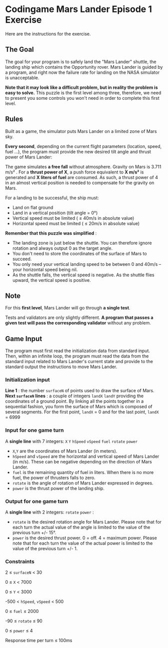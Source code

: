 # Codingame Mars Lander Episode 1 Exercise
Here are the instructions for the exercise.

## The Goal
The goal for your program is to safely land the "Mars Lander" shuttle, the landing ship which contains the Opportunity rover. Mars Lander is guided by a program, and right now the failure rate for landing on the NASA simulator is unacceptable.

**Note that it may look like a difficult problem, but in reality the problem is easy to solve.** This puzzle is the first level among three, therefore, we need to present you some controls you won't need in order to complete this first level.

## Rules
Built as a game, the simulator puts Mars Lander on a limited zone of Mars sky.

**Every second**, depending on the current flight parameters (location, speed, fuel ...), the program must provide the new desired tilt angle and thrust power of Mars Lander:

The game simulates **a free fall** without atmosphere. Gravity on Mars is 3.711 m/s² . For a **thrust power of X**, a push force equivalent to **X m/s²** is generated and **X liters of fuel** are consumed. As such, a thrust power of 4 in an almost vertical position is needed to compensate for the gravity on Mars.

For a landing to be successful, the ship must:

* Land on flat ground
* Land in a vertical position (tilt angle = 0°)
* Vertical speed must be limited ( ≤ 40m/s in absolute value)
* Horizontal speed must be limited ( ≤ 20m/s in absolute value)

**Remember that this puzzle was simplified** :

* The landing zone is just below the shuttle. You can therefore ignore rotation and always output 0 as the target angle.
* You don't need to store the coordinates of the surface of Mars to succeed.
* You only need your vertical landing speed to be between 0 and 40m/s – your horizontal speed being nil.
* As the shuttle falls, the vertical speed is negative. As the shuttle flies upward, the vertical speed is positive.

## Note
For this **first level**, Mars Lander will go through **a single test**.

Tests and validators are only slightly different. **A program that passes a given test will pass the corresponding validator** without any problem.

## Game Input
The program must first read the initialization data from standard input. Then, within an infinite loop, the program must read the data from the standard input related to Mars Lander's current state and provide to the standard output the instructions to move Mars Lander.

### Initialization input
**Line 1** : the number `surfaceN` of points used to draw the surface of Mars.
**Next `surfaceN` lines** : a couple of integers `landX` `landY` providing the coordinates of a ground point. By linking all the points together in a sequential fashion, you form the surface of Mars which is composed of several segments. For the first point, `landX` = 0 and for the last point, `landX` = 6999

### Input for one game turn
A **single line** with 7 integers: `X` `Y` `hSpeed` `vSpeed` `fuel` `rotate` `power`

* `X`,`Y` are the coordinates of Mars Lander (in meters).
* `hSpeed` and `vSpeed` are the horizontal and vertical speed of Mars Lander (in m/s). These can be negative depending on the direction of Mars Lander.
* `fuel` is the remaining quantity of fuel in liters. When there is no more fuel, the power of thrusters falls to zero.
* `rotate` is the angle of rotation of Mars Lander expressed in degrees.
* `power` is the thrust power of the landing ship.

### Output for one game turn
A **single line** with 2 integers: `rotate` `power` :

* `rotate` is the desired rotation angle for Mars Lander. Please note that for each turn the actual value of the angle is limited to the value of the previous turn +/- 15°.
* `power` is the desired thrust power. 0 = off. 4 = maximum power. Please note that for each turn the value of the actual power is limited to the value of the previous turn +/- 1.

### Constraints
2 ≤ `surfaceN` < 30

0 ≤ `X` < 7000

0 ≤ `Y` < 3000

-500 < `hSpeed`, `vSpeed` < 500

0 ≤ `fuel` ≤ 2000

-90 ≤ `rotate` ≤ 90

0 ≤ `power` ≤ 4

Response time per turn ≤ 100ms
